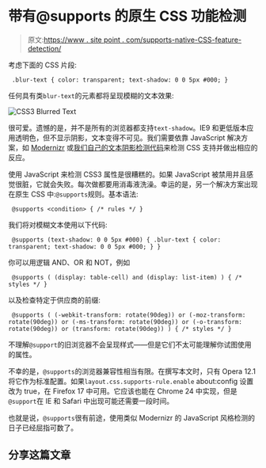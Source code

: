 # 带有@supports 的原生 CSS 功能检测

> 原文:[https://www . site point . com/supports-native-CSS-feature-detection/](https://www.sitepoint.com/supports-native-css-feature-detection/)

考虑下面的 CSS 片段:

```
 .blur-text { color: transparent; text-shadow: 0 0 5px #000; } 
```

任何具有类`blur-text`的元素都将呈现模糊的文本效果:

![CSS3 Blurred Text](../Images/48f43775717d384061ccd7dc24bcdafa.png)

很可爱。遗憾的是，并不是所有的浏览器都支持`text-shadow`。IE9 和更低版本应用透明色，但不显示阴影，文本变得不可见。我们需要依靠 JavaScript 解决方案，如 [Modernizr](http://www.modernizr.com/) 或[我们自己的文本阴影检测代码](https://www.sitepoint.com/detect-css3-property-browser-support/)来检测 CSS 支持并做出相应的反应。

使用 JavaScript 来检测 CSS3 属性是很糟糕的。如果 JavaScript 被禁用并且感觉很脏，它就会失败。每次做都要用消毒液洗澡。幸运的是，另一个解决方案出现在原生 CSS 中:`@supports`规则。基本语法:

```
 @supports <condition> { /* rules */ } 
```

我们将对模糊文本使用以下代码:

```
 @supports (text-shadow: 0 0 5px #000) { .blur-text { color: transparent; text-shadow: 0 0 5px #000; } } 
```

你可以用逻辑 AND、OR 和 NOT，例如

```
 @supports ( (display: table-cell) and (display: list-item) ) { /* styles */ } 
```

以及检查特定于供应商的前缀:

```
 @supports ( (-webkit-transform: rotate(90deg)) or (-moz-transform: rotate(90deg)) or (-ms-transform: rotate(90deg)) or (-o-transform: rotate(90deg)) or (transform: rotate(90deg)) ) { /* styles */ } 
```

不理解`@support`的旧浏览器不会呈现样式——但是它们不太可能理解你试图使用的属性。

不幸的是，`@supports`的浏览器兼容性相当有限。在撰写本文时，只有 Opera 12.1 将它作为标准配置。如果`layout.css.supports-rule.enable` about:config 设置改为 true，在 Firefox 17 中可用。它应该也能在 Chrome 24 中实现，但是`@support`在 IE 和 Safari 中出现可能还需要一段时间。

也就是说，`@supports`很有前途，使用类似 Modernizr 的 JavaScript 风格检测的日子已经屈指可数了。

## 分享这篇文章